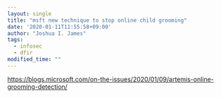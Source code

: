 ```yaml
---
layout: single
title: "msft new technique to stop online child grooming"
date: '2020-01-11T11:55:58+09:00'
author: "Joshua I. James"
tags:
  - infosec
  - dfir
modified_time: ""
---
```



https://blogs.microsoft.com/on-the-issues/2020/01/09/artemis-online-grooming-detection/